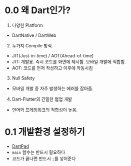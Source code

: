 # 0.0 왜 Dart인가?
1. 다양한 Platform
  - DartNative / DartWeb
2. 두가지 Compile 방식
  - JIT(Just-in-time) / AOT(Ahead-of-time)
  - JIT: 개발용. 즉시 코드를 화면에 제시함. 모바일 개발에 적합함.
  - AOT: 코드를 먼저 작성하고 이후에 작동시킴
3. Null Safety
  - 모바일 개발 중 자주 발생하는 에러를 잡아줌.
4. Dart-Flutter의 긴밀한 협업 개발
  - 언어와 프레임워크의 적합성이 높음.

# 0.1 개발환경 설정하기
- [DartPad](https://dartpad.dev/)
- `main` 함수는 반드시 필요하다
- 코드가 끝나면 반드시 `;`를 넣어준다